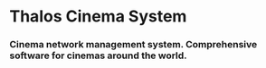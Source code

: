 # Thalos Cinema System
### Cinema network management system. Comprehensive software for cinemas around the world.
